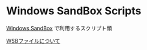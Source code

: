 # Windows SandBox Scripts

[Windows SandBox](https://learn.microsoft.com/ja-jp/windows/security/threat-protection/windows-sandbox/windows-sandbox-overview) で利用するスクリプト類

[WSBファイルについて](https://learn.microsoft.com/ja-jp/windows/security/threat-protection/windows-sandbox/windows-sandbox-configure-using-wsb-file)
